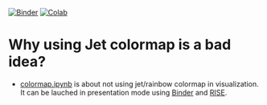 [![Binder](https://mybinder.org/badge_logo.svg)](https://mybinder.org/v2/gh/pinshuai/useful-notebooks/master?filepath=colormap.ipynb)
[![Colab](https://colab.research.google.com/assets/colab-badge.svg)](https://colab.research.google.com/github/pinshuai/useful-notebooks/blob/master "Open the repository in Google Colaboratory")

# Why using Jet colormap is a bad idea?

- [colormap.ipynb](./colormap.ipynb) is about not using jet/rainbow colormap in visualization. It can be lauched in presentation mode using [Binder](https://gke.mybinder.org/) and [RISE](https://github.com/damianavila/RISE). 
